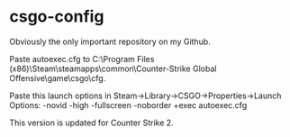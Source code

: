 # csgo-config

Obviously the only important repository on my Github.

Paste autoexec.cfg to C:\Program Files (x86)\Steam\steamapps\common\Counter-Strike Global Offensive\game\csgo\cfg.

Paste this launch options in Steam->Library->CSGO->Properties->Launch Options: -novid -high -fullscreen -noborder +exec autoexec.cfg

This version is updated for Counter Strike 2.